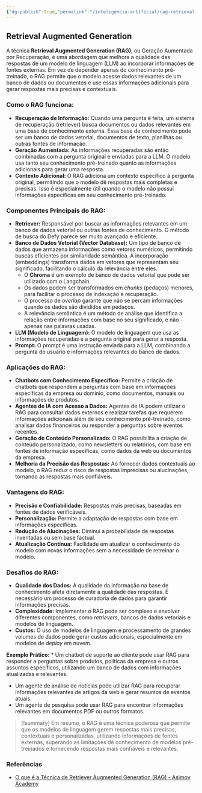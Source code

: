 ```yaml
---
{"dg-publish":true,"permalink":"/inteligencia-artificial/rag-retrieval-augmented-generation/","title":"RAG - Retrieval Augmented Generation","metatags":{"description":"Geração Aumentada por Recuperação, é uma abordagem que melhora a qualidade das respostas de um modelo de linguagem (LLM) ao incorporar informações de fontes externas."},"tags":["Inteligencia-artificial"],"updated":"2025-01-18T18:58:19.972-03:00"}
---
```



## **Retrieval Augmented Generation**

A técnica **Retrieval Augmented Generation (RAG)**, ou Geração Aumentada por Recuperação, é uma abordagem que melhora a qualidade das respostas de um modelo de linguagem (LLM) ao incorporar informações de fontes externas. Em vez de depender apenas do conhecimento pré-treinado, o RAG permite que o modelo acesse dados relevantes de um banco de dados ou documentos e use essas informações adicionais para gerar respostas mais precisas e contextuais.

### **Como o RAG funciona:**

- **Recuperação de Informação:** Quando uma pergunta é feita, um sistema de recuperação (retriever) busca documentos ou dados relevantes em uma base de conhecimento externa. Essa base de conhecimento pode ser um banco de dados vetorial, documentos de texto, planilhas ou outras fontes de informação.
- **Geração Aumentada:** As informações recuperadas são então combinadas com a pergunta original e enviadas para a LLM. O modelo usa tanto seu conhecimento pré-treinado quanto as informações adicionais para gerar uma resposta.
- **Contexto Adicional:** O RAG adiciona um contexto específico à pergunta original, permitindo que o modelo dê respostas mais completas e precisas. Isso é especialmente útil quando o modelo não possui informações específicas em seu conhecimento pré-treinado.

### **Componentes Principais do RAG:**

- **Retriever:** Responsável por buscar as informações relevantes em um banco de dados vetorial ou outras fontes de conhecimento. O método de busca do Defy parece ser muito avançado e eficiente.
- **Banco de Dados Vetorial (Vector Database):** Um tipo de banco de dados que armazena informações como vetores numéricos, permitindo buscas eficientes por similaridade semântica. A incorporação (embeddings) transforma dados em vetores que representam seu significado, facilitando o cálculo da relevância entre eles.
    - O **Chroma** é um exemplo de banco de dados vetorial que pode ser utilizado com o Langchain.
    - Os dados podem ser transformados em _chunks_ (pedaços) menores, para facilitar o processo de indexação e recuperação.
    - O processo de _overlap_ garante que não se percam informações quando os dados são divididos em pedaços.
    - A relevância semântica é um método de análise que identifica a relação entre informações com base no seu significado, e não apenas nas palavras usadas.
- **LLM (Modelo de Linguagem):** O modelo de linguagem que usa as informações recuperadas e a pergunta original para gerar a resposta.
- **Prompt:** O prompt é uma instrução enviada para a LLM, combinando a pergunta do usuário e informações relevantes do banco de dados.

### **Aplicações do RAG:**

- **Chatbots com Conhecimento Específico:** Permite a criação de chatbots que respondem a perguntas com base em informações específicas da empresa ou domínio, como documentos, manuais ou informações de produtos.
- **Agentes de IA com Acesso a Dados:** Agentes de IA podem utilizar o RAG para consultar dados externos e realizar tarefas que requerem informações adicionais além de seu conhecimento pré-treinado, como analisar dados financeiros ou responder a perguntas sobre eventos recentes.
- **Geração de Conteúdo Personalizado:** O RAG possibilita a criação de conteúdo personalizado, como newsletters ou relatórios, com base em fontes de informação específicas, como dados da web ou documentos da empresa.
- **Melhoria da Precisão das Respostas:** Ao fornecer dados contextuais ao modelo, o RAG reduz o risco de respostas imprecisas ou alucinações, tornando as respostas mais confiáveis.

### **Vantagens do RAG:**

- **Precisão e Confiabilidade:** Respostas mais precisas, baseadas em fontes de dados verificáveis.
- **Personalização:** Permite a adaptação de respostas com base em informações específicas.
- **Redução de Alucinações:** Diminui a probabilidade de respostas inventadas ou sem base factual.
- **Atualização Contínua:** Facilidade em atualizar o conhecimento do modelo com novas informações sem a necessidade de retreinar o modelo.

### **Desafios do RAG:**

- **Qualidade dos Dados:** A qualidade da informação na base de conhecimento afeta diretamente a qualidade das respostas. É necessário um processo de curadoria de dados para garantir informações precisas.
- **Complexidade:** Implementar o RAG pode ser complexo e envolver diferentes componentes, como _retrievers_, bancos de dados vetoriais e modelos de linguagem.
- **Custos:** O uso de modelos de linguagem e processamento de grandes volumes de dados pode gerar custos adicionais, especialmente em modelos de _deploy_ em nuvem.

**Exemplo Prático:** * Um chatbot de suporte ao cliente pode usar RAG para responder a perguntas sobre produtos, políticas da empresa e outros assuntos específicos, utilizando um banco de dados com informações atualizadas e relevantes.

- Um agente de análise de notícias pode utilizar RAG para recuperar informações relevantes de artigos da web e gerar resumos de eventos atuais.
- Um agente de pesquisa pode usar RAG para encontrar informações relevantes em documentos PDF ou outros formatos.

>[!summary] Em resumo, o RAG é uma técnica poderosa que permite que os modelos de linguagem gerem respostas mais precisas, contextuais e personalizadas, utilizando informações de fontes externas, superando as limitações de conhecimento de modelos pré-treinados e fornecendo respostas mais confiáveis e relevantes.

### Referências

- [O que é a Técnica de Retriever Augmented Generation (RAG) - Asimov Academy](https://hub.asimov.academy/tutorial/o-que-e-a-tecnica-de-retriever-augmented-generation-rag/)
